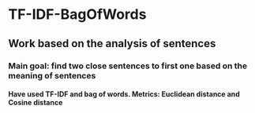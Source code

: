 # TF-IDF-BagOfWords

## Work based on the analysis of sentences

### Main goal: find two close sentences to first one based on the meaning of sentences

#### Have used TF-IDF and bag of words. Metrics: Euclidean distance and Cosine distance
